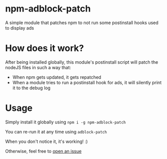 # npm-adblock-patch

A simple module that patches npm to not run some postinstall hooks used to display ads

# How does it work?

After being installed globally, this module's postinstall script will patch the nodeJS files in such a way that:
 - When npm gets updated, it gets repatched
 - When a module tries to run a postinstall hook for ads, it will silently print it to the debug log

# Usage

Simply install it globally using `npm i -g npm-adblock-patch`

You can re-run it at any time using `adblock-patch`

When you don't notice it, it's working! :)

Otherwise, feel free to [open an issue](https://github.com/mkg20001/npm-adblock-patch/issues)
